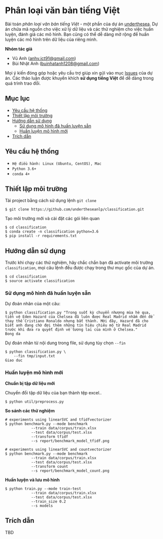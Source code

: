 # Phân loại văn bản tiếng Việt

Bài toán *phân loại văn bản tiếng Việt* - một phần của dự án [underthesea](https://github.com/magizbox/underthesea). Dự án chứa mã nguồn cho việc xử lý dữ liệu và các thử nghiệm cho việc huấn luyện, đánh giá các mô hình. Bạn cũng có thể dễ dàng mở rộng để huấn luyện các mô hình trên dữ liệu của riêng mình. 

**Nhóm tác giả** 

* Vũ Anh ([anhv.ict91@gmail.com](anhv.ict91@gmail.com))
* Bùi Nhật Anh ([buinhatanh1208@gmail.com](buinhatanh1208@gmail.com))

Mọi ý kiến đóng góp hoặc yêu cầu trợ giúp xin gửi vào mục [Issues](https://github.com/undertheseanlp/classification/issues) của dự án. Các thảo luận được khuyến khích **sử dụng tiếng Việt** để dễ dàng trong quá trình trao đổi. 

## Mục lục

* [Yêu cầu hệ thống](#yêu-cầu-hệ-thống)
* [Thiết lập môi trường](#thiết-lập-môi-trường)
* [Hướng dẫn sử dụng](#hướng-dẫn-sử-dụng)
  * [Sử dụng mô hình đã huấn luyện sẵn](#sử-dụng-mô-hình-đã-huấn-luyện-sẵn)
  * [Huấn luyện mô hình mới](#huấn-luyện-mô-hình-mới) 
* [Trích dẫn](#trích-dẫn)


## Yêu cầu hệ thống 

* `Hệ điều hành: Linux (Ubuntu, CentOS), Mac`
* `Python 3.6+`
* `conda 4+`

## Thiết lập môi trường

Tải project bằng cách sử dụng lệnh `git clone`

```
$ git clone https://github.com/undertheseanlp/classification.git
```

Tạo môi trường mới và cài đặt các gói liên quan

```
$ cd classification
$ conda create -n classification python=3.6
$ pip install -r requirements.txt
```

## Hướng dẫn sử dụng

Trước khi chạy các thử nghiệm, hãy chắc chắn bạn đã activate môi trường `classification`, mọi câu lệnh đều được chạy trong thư mục gốc của dự án.

```
$ cd classification
$ source activate classification
```

### Sử dụng mô hình đã huấn luyện sẵn


Dự đoán nhãn của một câu:

```
$ python classification.py "Trong suốt kỳ chuyển nhượng mùa hè qua, tiền vệ Eden Hazard của Chelsea đã luôn được Real Madrid nhắm đến để thay thế Cristiano Ronaldo nhưng bất thành. Mới đây, Hazard đã cho biết anh đang chờ đợi thêm những tín hiệu chiêu mộ từ Real Madrid trước khi đưa ra quyết định về tương lai của mình ở Chelsea."
Bong da
```

Dự đoán nhãn từ nội dung trong file, sử dụng tùy chọn `--fin`

```
$ python classification.py \
    --fin tmp/input.txt
Giao duc
```

### Huấn luyện mô hình mới

**Chuẩn bị tập dữ liệu mới**

Chuyển đổi tập dữ liệu của bạn thành tệp excel..

```
$ python util/preprocess.py
```

**So sánh các thử nghiệm**

```
# experiments using linearSVC and tfidfvectorizer
$ python benchmark.py --mode benchmark 
            --train data/corpus/train.xlsx 
            --test data/corpus/test.xlsx 
            --transform tfidf 
            --s report/benchmark_model_tfidf.png
```
```
# experiments using linearSVC and countvectorizer
$ python benchmark.py --mode benchmark 
            --train data/corpus/train.xlsx
            --test data/corpus/test.xlsx 
            --transform count 
            --s report/benchmark_model_count.png
```


**Huấn luyện và lưu mô hình**

```
$ python train.py --mode train-test 
            --train data/corpus/train.xlsx 
            --test data/corpus/test.xlsx 
            --train_size 0.2 
            --s models
```

## Trích dẫn

TBD


